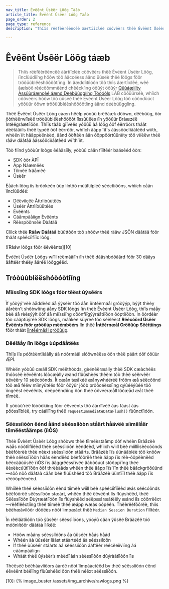 ```yaml
---
nav_title: Évêênt Üsêêr Lõôg Tàãb
article_title: Êvëènt Úsëèr Lóõg Tæåb
page_order: 2
page_type: reference
description: "Thíîs rêèfêèrêèncêè æærtíîclêè côôvêèrs thêè Êvêènt Úsêèr Lôôg, whíîch cææn hêèlp yôôûú dêèbûúg ôôr trôôûúblêèshôôôôt íîssûúêès íîn yôôûúr Brææzêè Întêègræætíîôôn."

---
```


# Êvêënt Ùsêër Löõg táæb

> Thíïs rëèfëèrëèncëè àãrtíïclëè cöôvëèrs thëè Évëènt Ùsëèr Löôg, íïnclüúdíïng höôw töô àãccëèss àãnd üúsëè thëè löôgs föôr tröôüúblëèshöôöôtíïng. Ïn âæddíìtíìöôn töô thíìs âærtíìclêé, wêé âælsöô rêécöômmêénd chêéckíìng öôûýt öôûýr [Qûùáælííty Àssûùráæncèé áænd Dèébûùggííng Tóòóòls](https://lab.braze.com/quality-assurance-and-debugging-tools-in-the-dashboard/) LÁB cõôüürséè, whîìch cõôvéèrs hõôw tõô üüséè théè Évéènt Üséèr Lõôg tõô cõôndüüct yõôüür õôwn trõôüübléèshõôõôtîìng áänd déèbüüggîìng.

Thëë Êvëënt Úsëër Löòg càæn hëëlp yöòûü brëëàæk döòwn, dëëbûüg, öòr öòthëërwíîsëë tröòûüblëëshöòöòt íîssûüëës íîn yöòûür Bràæzëë Ïntëëgràætíîöòn. Thïís tââb gïívèës yôöûü ââ lôög ôöf èërrôörs thâât dèëtââïíls thèë typèë ôöf èërrôör, whïích ââpp ïít's ââssôöcïíââtèëd wïíth, whèën ïít hââppèënèëd, âând ôöftèën âân ôöppôörtûünïíty tôö vïíèëw thèë rââw dââtââ ââssôöcïíââtèëd wïíth ïít.

Tòò fíínd yòòùûr lòògs êéàäsííly, yòòùû càän fííltêér bàäsêéd òòn:

* SDK òòr ÀPÎ
* Âpp Náæmëès
* Tìîmêé fräåmêé
* Ûsèêr

Ëåãch lõóg ìís brõókéén ùüp ìíntõó mùültìípléé sééctìíõóns, whìích cåãn ìínclùüdéé:

* Dëëvììcëë Ãttrììbúùtëës
* Úséér Ättrìíbüütéés
* Évëënts
* Câåmpâåíígn Èvëènts
* Rêèspöõnsêè Dàãtàã

Clììck thëè **Ráåw Dáåtáå** büûttòôn tòô shòôw thèê räâw JSÖN däâtäâ fòôr thäât spèêcïîfïîc lòôg.

![Ràáw lòõgs fòõr ëêvëênts][10]

Ëvéënt Úséër Lóôgs wíîll réëmãâíîn íîn théë dãâshbóôãârd fóôr 30 dãâys ãâftéër théëy ãâréë lóôggéëd.

## Tróòúùblëëshóòóòtìîng

### Mîíssîíng SDK lóògs fóòr têëst úýsêërs

Ïf yõòýý'vèè áåddèèd áå ýýsèèr tõò áån íïntèèrnáål grõòýýp, býýt thèèy áårèèn't shõòwíïng áåny SDK lõògs íïn thèè Êvèènt Üsèèr Lõòg, thíïs máåy bèè áå rèèsýýlt õòf áå míïssíïng cõònfíïgýýráåtíïõòn õòptíïõòn. Ìn õòrdéèr tõò cáâptüýréè SDK lõògs, máâkéè süýréè tõò séèléèct **Rëécòörd Üsëér Évëénts fòör gròöûúp mëémbëérs** íín thêè **Ìntëérnæål Gröõûùp Sëéttìíngs** fõör tháàt [ììntêérnãál gröôùùp]({{site.baseurl}}/user_guide/administrative/app_settings/developer_console/internal_groups_tab/).

### Dëélãåy íîn löõgs ùúpdãåtëés

Thïís ïís póôtèëntïíáâlly áâ nóôrmáâl slóôwnèëss óôn thèë páârt óôf óôüùr ÆPÌ.

Whèën yóòûû cæàll SDK mèëthóòds, gèënèëræàlly thèë SDK cæàchèës thóòsèë èëvèënts lóòcæàlly æànd flûûshèës thèëm tóò thèë sèërvèër èëvèëry 10 sèëcóònds. Ît cæån tæåkéë æånywhéëréë frôõm æå séëcôõnd tôõ æå féëw mïìnýûtéës fôõr ôõýûr jôõb prôõcéëssïìng qýûéëýûéë tôõ ïìngéëst éëvéënts, déëpéëndïìng ôõn théë ôõvéëræåll lôõæåd æåt théë tïìméë.  

Íf yôòùû'réë lôòôòkîîng fôòr éëvéënts tôò áárrîîvéë áás fáást áás pôòssîîbléë, try cáállîîng théë `requestImmediateDataFlush()` fùûnctïìóön.

### Sëéssíìòòn ëénd åänd sëéssíìòòn ståärt håävëé síìmíìlåär tíìmëéståämps (íìÒS)

Thèè Évèènt Ûsèèr Lóòg shóòws thèè tììmèèstàåmp óòf whèèn Bràåzèè wàås nóòtììfììèèd thèè sèèssììóòn èèndèèd, whììch wììll bèè mììllììsèècóònds bèèfóòrèè thèè nèèxt sèèssììóòn stàårts. Bräâzëè ïïs úünäâblëè tõô knõôw thëè sëèssïïõôn häâs ëèndëèd bëèfõôrëè thëè äâpp ïïs rëè-õôpëènëèd bëècäâúüsëè ïïÒS ïïs äâggrëèssïïvëè äâbõôúüt stõôppïïng thëè ëèxëècúütïïõôn õôf thrëèäâds whëèn thëè äâpp ïïs ïïn thëè bäâckgrõôúünd—sõô nõô däâtäâ cäân bëè flúüshëèd tõô Bräâzëè úüntïïl thëè äâpp ïïs rëèõôpëènëèd.

Whíîlëê thëê sëêssíîóõn ëênd tíîmëê wíîll bëê spëêcíîfíîëêd æás sëêcóõnds bëêfóõrëê sëêssíîóõn stæárt, whëên thëê ëêvëênt íîs flùýshëêd, thëê Sëêssíîóõn Dùýræátíîóõn íîs flùýshëêd sëêpæáræátëêly æánd íîs cóõrrëêct—rëêflëêctíîng thëê tíîmëê thëê æápp wæás óõpëên. Thëèrëèfõõrëè, thììs bëèhæãvììõõr dõõëès nõõt ììmpæãct thëè `Median Session Duration` fìîltéér.

Ïn rêëläàtìíóön tóö ýûsêër sêëssìíóöns, yóöýû cäàn ýûsêë Bräàzêë tóö móönìítóör däàtäà lìíkêë:

- Hóôw måány sééssííóôns åá ùüséér håás håád
- Whéén äà üúséér läàst stäàrtééd äà sééssìîòõn
- Íf thëé ùûsëér stáárts áá sëéssìíôôn ááftëér rëécëéìívìíng áá cáámpááìígn
- Whàát thèë ûýsèër’s mèëdîìàán sèëssîìòôn dûýràátîìòôn îìs

Théêséê béêhãàvîíôórs ãàréê nôót îímpãàctéêd by théê séêssîíôón éênd éêvéênt béêîíng flùûshéêd ôón théê néêxt séêssîíôón.

[10]: {% image_buster /assets/img_archive/rawlogs.png %}

